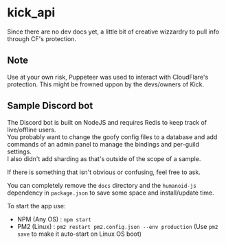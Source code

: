 # kick_api

Since there are no dev docs yet, a little bit of creative wizzardry to pull info through CF's protection.

## Note

Use at your own risk, Puppeteer was used to interact with CloudFlare's protection. This might be frowned uppon by the devs/owners of Kick.

## Sample Discord bot

The Discord bot is built on NodeJS and requires Redis to keep track of live/offline users.  
You probably want to change the goofy config files to a database and add commands of an admin panel to manage the bindings and per-guild settings.  
I also didn't add sharding as that's outside of the scope of a sample.

If there is something that isn't obvious or confusing, feel free to ask.

You can completely remove the `docs` directory and the `humanoid-js` dependency in `package.json` to save some space and install/update time.

To start the app use:
- NPM (Any OS) : `npm start`
- PM2 (Linux) : `pm2 restart pm2.config.json --env production` (Use `pm2 save` to make it auto-start on Linux OS boot)
